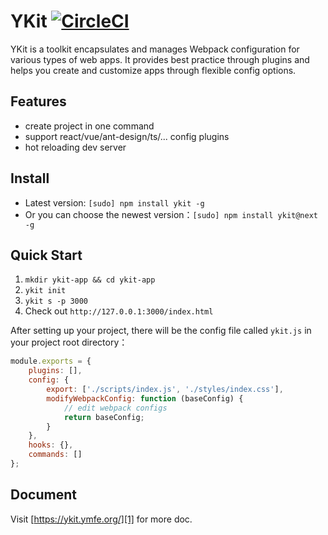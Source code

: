 # YKit [![CircleCI](https://circleci.com/gh/YMFE/ykit.svg?style=shield)](https://circleci.com/gh/YMFE/ykit)

YKit is a toolkit encapsulates and manages Webpack configuration for various types of web apps. It provides best practice through plugins and helps you create and customize apps through flexible config options.

## Features

- create project in one command
- support react/vue/ant-design/ts/... config plugins
- hot reloading dev server

## Install

- Latest version: `[sudo] npm install ykit -g`
- Or you can choose the newest version：`[sudo] npm install ykit@next -g`

## Quick Start

1. `mkdir ykit-app && cd ykit-app`
2. `ykit init`
3. `ykit s -p 3000`
4. Check out `http://127.0.0.1:3000/index.html`

After setting up your project, there will be the config file called `ykit.js` in your project root directory：

```javascript
module.exports = {
    plugins: [],
    config: {
        export: ['./scripts/index.js', './styles/index.css'],
        modifyWebpackConfig: function (baseConfig) {
            // edit webpack configs
            return baseConfig;
        }
    },
    hooks: {},
    commands: []
};
```

## Document

Visit [https://ykit.ymfe.org/][1] for more doc.

[1]: https://ykit.ymfe.org/
